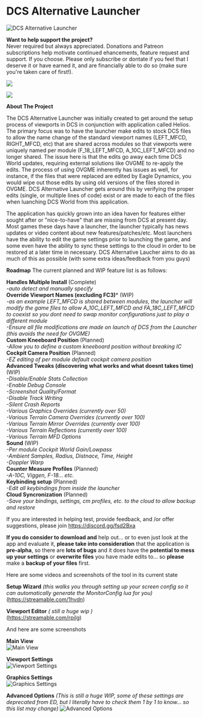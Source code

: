 # DCS Alternative Launcher  
  
![DCS Alternative Launcher](https://cdn.discordapp.com/attachments/415664512981794818/611242983978827802/dal-icon-256.png)  

**Want to help support the project?**  
Never required but always appreciated.  Donations and Patreon subscriptions help motivate continued ehancements, feature request and support.   If you choose.  Please only subscribe or dontate if you feel that I deserve it or have earned it, and are financially able to do so (make sure you're taken care of first!).

[![](https://www.paypalobjects.com/en_US/i/btn/btn_donateCC_LG.gif)](https://www.paypal.com/cgi-bin/webscr?cmd=_s-xclick&hosted_button_id=9RRKTB5QZBKDS&source=url)

[![](https://c5.patreon.com/external/logo/become_a_patron_button.png)](https://www.patreon.com/bePatron?u=8451589)

**About The Project**

The DCS Alternative Launcher was initially created to get around the setup process of viewports in DCS in conjunction with application called Helios.   The primary focus was to have the launcher make edits to stock DCS files to allow the name change of the standard viewport names (LEFT_MFCD, RIGHT_MFCD, etc) that are shared across modules so that viewports were uniquely named per module (F_18_LEFT_MFCD, A_10C_LEFT_MFCD) and no longer shared.  The issue here is that the edits go away each time DCS World updates, requiring external solutions like OVGME to re-apply the edits.   The process of using OVGME inherently has issues as well, for instance, if the files that were replaced are edited by Eagle Dynamics, you would wipe out those edits by using old versions of the files stored in OVGME.
DCS Alternative Launcher gets around this by verifying the proper edits (single, or multiple lines of code) exist or are made to each of the files when luanching DCS World from this application.  
  
The application has quickly grown into an idea haven for features either sought after or "nice-to-have" that are missing from DCS at present day.   Most games these days have a launcher, the launcher typically has news updates or video content about new features/patches/etc.   Most launchers have the ability to edit the game settings prior to launching the game, and some even have the ability to sync these settings to the cloud in order to be restored at a later time in necessary.  DCS Alternative Laucher aims to do as much of this as possible (with some extra ideas/feedback from you guys)  

**Roadmap**
The current planned and WIP feature list is as follows:  
  
**Handles Multiple Install** (Complete)  
*-auto detect and manually specify*  
**Override Viewport Names (excluding FC3)*** (WIP)  
*-as an example LEFT_MFCD is shared between modules, the launcher will modify the game files to allow A_10C_LEFT_MFCD and FA_18C_LEFT_MFCD to coexist so you dont need to swap monitor configurations just to play a different module*  
*-Ensure all file modifications are made on launch of DCS from the Launcher (this avoids the need for OVGME)*  
**Custom Kneeboard Position** (Planned)  
*-Allow you to define a custom kneeboard position without breaking IC*  
**Cockpit Camera Position** (Planned)  
*-EZ editing of per module default cockpit camera position*  
**Advanced Tweaks (discovering what works and what doesnt takes time)** (WIP)  
*-Disable/Enable Stats Collection*  
*-Enable Debug Console*  
*-Screenshot Quality/Format*  
*-Disable Track Writing*  
*-Silent Crash Reports*  
*-Various Graphics Overrides (currently over 50)*  
*-Various Terrain Camera Overrides (currently over 100)*  
*-Various Terrain Mirror Overrides (currently over 100)*  
*-Various Terrain Reflections (currently over 100)*  
*-Various Terrain MFD Options*  
**Sound** (WIP)  
*-Per module Cockpit World Gain/Lowpass*  
*-Ambient Samples, Radius, Distnace, Time, Height*  
*-Doppler Warp*  
**Counter Measure Profiles** (Planned)  
*-A-10C, Viggen, F-18... etc.*  
**Keybinding setup** (Planned)  
*-Edit all keybindings from inside the launcher*  
**Cloud Syncronization** (Planned)  
*-Save your bindings, settings, cm profiles, etc. to the cloud to allow backup and restore*  

If you are interested in helping test, provide feedback, and /or offer suggestions, please join https://discord.gg/fsd2Bxa

**If you do consider to download and** help out... or to even just look at the app and evaluate it,  **please take into consideration** that the application is **pre-alpha**, so there are **lots of bugs** and it does have the **potential to mess up your settings** or **overwrite files** you have made edits to... so **please** make a **backup of your files** first.  
  
Here are some videos and screenshots of the tool in its current state  
  
**Setup Wizard** *(this walks you through setting up your screen config so it can automatically generate the MonitorConfig lua for you)*  
(https://streamable.com/1hvdn)    
  
**Viewport Editor** *( still a huge wip )*  
(https://streamable.com/rpilg)  

And here are some screenshots  
   
**Main View**  
![Main View](https://media.discordapp.net/attachments/415664512981794818/611234642242306049/unknown.png)  
  
**Viewport Settings**  
![Viewport Settings](https://media.discordapp.net/attachments/415664512981794818/611232715316002836/unknown.png)  
  
**Graphics Settings**  
![Graphics Settings](https://media.discordapp.net/attachments/603005883542142987/609138693189533706/unknown.png)  
  
**Advanced Options** *(This is still a huge WIP, some of these settings are deprecated from ED, but I literally have to check them 1 by 1 to know... so this list may change)*
![Advanced Options](https://media.discordapp.net/attachments/603005883542142987/609139978307502112/unknown.png)  

